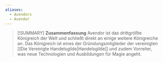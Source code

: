 ```yaml
---
aliases:
  - Avendors
  - Avendor
---
```

>[!SUMMARY] **Zusammenfassung**
>Avendor ist das drittgrößte Königreich der Welt und schließt direkt an einige weitere Königreiche an. Das Königreich ist eines der Gründungsmitglieder der vereinigten [[Die Vereinigte Handelsgilde|Handelsgilde]] und zudem Vorreiter, was neue Technologien und Ausbildungen für Magie angeht. 

